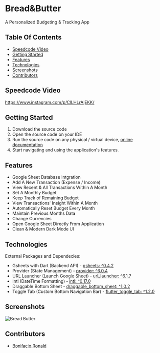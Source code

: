 # Bread&Butter

A Personalized Budgeting & Tracking App

## Table Of Contents

- [Speedcode Video](#speedcode-video)
- [Getting Started](#getting-started)
- [Features](#features)
- [Technologies](#technologies)
- [Screenshots](#screenshots)
- [Contributors](#contributors)

## Speedcode Video

https://www.instagram.com/p/ClLHLrAjEKK/

## Getting Started

1. Download the source code
2. Open the source code on your IDE
3. Run the source code on any physical / virtual device, [online documentation](https://www.fluttercampus.com/tutorial/4/run-first-application/)
4. Start navigating and using the application's features.

## Features

- Google Sheet Database Intgration 
- Add A New Transaction (Expense / Income)
- View Recent & All Transactions Within A Month
- Set A Monthly Budget
- Keep Track of Remaining Budget
- View Transactions' Insight Within A Month
- Automatically Reset Budget Every Month
- Maintain Previous Months Data
- Change Currencies
- Open Google Sheet Directly From Application
- Clean & Modern Dark Mode UI

## Technologies

External Packages and Dependecies:
- Gsheets with Dart (Backend API) - [gsheets: ^0.4.2](https://pub.dev/packages/gsheets) 
- Provider (State Management) - [provider: ^6.0.4](https://pub.dev/packages/provider)
- URL Launcher (Launch Google Sheet) - [url_launcher: ^6.1.7](https://pub.dev/packages/url_launcher)
- Intl (DateTime Formatting) - [intl: ^0.17.0](https://pub.dev/packages/gsheets)
- Draggable Bottom Sheet - [draggable_bottom_sheet: ^1.0.2](https://pub.dev/packages/draggable_bottom_sheet) 
- Toggle Tab (Custom Bottom Navigation Bar) - [flutter_toggle_tab: ^1.2.0](https://pub.dev/packages/flutter_toggle_tab)

## Screenshots

![Bread Butter](https://user-images.githubusercontent.com/106251683/206959710-1133da60-39dc-41b2-8156-2c35eb6aefb4.png)
  
## Contributors

- [Bonifacio Ronald](https://github.com/bonifacioronald)
